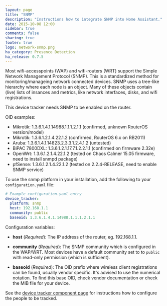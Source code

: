 ```yaml
---
layout: page
title: "SNMP"
description: "Instructions how to integrate SNMP into Home Assistant."
date: 2015-10-08 12:00
sidebar: true
comments: false
sharing: true
footer: true
logo: network-snmp.png
ha_category: Presence Detection
ha_release: 0.7.5
---
```



Most wifi-accesspoints (WAP) and wifi-routers (WRT) support the Simple Network Management Protocol (SNMP). This is a standardized method for monitoring/manageing network connected devices. SNMP uses a tree-like hierarchy where each node is an object. Many of these objects contain (live) lists of insances and metrics, like network interfaces, disks, and wifi registrations.

<p class='note warning'>
This device tracker needs SNMP to be enabled on the router.
</p>

OID examples:
- Mikrotik: 1.3.6.1.4.1.14988.1.1.1.2.1.1 (confirmed, unknown RouterOS version/model)
- Mikrotik: 1.3.6.1.2.1.4.22.1.2 (confirmed, RouterOS 6.x on RB2011)
- Aruba: 1.3.6.1.4.1.14823.2.3.3.1.2.4.1.2 (untested)
- BiPAC 7800DXL: 1.3.6.1.2.1.17.7.1.2.2.1.1 (confirmed on firmware 2.32e)
- OpenWrt: 1.3.6.1.2.1.4.22.1.2 (tested on Chaos Calmer 15.05 firmware, need to install snmpd package)
- pfSense: 1.3.6.1.2.1.4.22.1.2 (tested on 2.2.4-RELEASE, need to enable SNMP service)

To use the snmp platform in your installation, add the following to your `configuration.yaml` file:

```yaml
# Example configuration.yaml entry
device_tracker:
  platform: snmp
  host: 192.168.1.1
  community: public
  baseoid: 1.3.6.1.4.1.14988.1.1.1.2.1.1
```
Configuration variables:

- **host** (*Required*): The IP address of the router, eg. 192.168.1.1.
- **community** (*Required*): The SNMP community which is configured in the WAP/WRT. Most devices have a default community set to to `public` with read-only permission (which is sufficient).

- **baseoid** (*Required*): The OID prefix where wireless client registrations can be found, usually vendor specific. It's advised to use the numerical notation. To find this base OID, check vendor documentation or check the MIB file for your device.

See the [device tracker component page](/components/device_tracker/) for instructions how to configure the people to be tracked.
